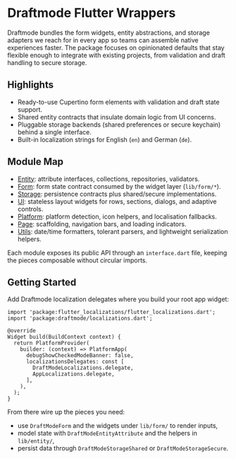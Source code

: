 # Draftmode Flutter Wrappers

Draftmode bundles the form widgets, entity abstractions, and storage adapters we
reach for in every app so teams can assemble native experiences faster. The
package focuses on opinionated defaults that stay flexible enough to integrate
with existing projects, from validation and draft handling to secure storage.

## Highlights
- Ready-to-use Cupertino form elements with validation and draft state support.
- Shared entity contracts that insulate domain logic from UI concerns.
- Pluggable storage backends (shared preferences or secure keychain) behind a
  single interface.
- Built-in localization strings for English (`en`) and German (`de`).

## Module Map
- [Entity](lib/entity/README.md): attribute interfaces, collections, repositories,
  validators.
- [Form](lib/form/interface.dart): form state contract consumed by the widget
  layer (`lib/form/*`).
- [Storage](lib/storage/README.md): persistence contracts plus shared/secure
  implementations.
- [UI](lib/ui/README.md): stateless layout widgets for rows, sections, dialogs,
  and adaptive controls.
- [Platform](lib/platform/README.md): platform detection, icon helpers, and
  localisation fallbacks.
- [Page](lib/page/README.md): scaffolding, navigation bars, and loading
  indicators.
- [Utils](lib/utils/README.md): date/time formatters, tolerant parsers, and
  lightweight serialization helpers.

Each module exposes its public API through an `interface.dart` file, keeping the
pieces composable without circular imports.

## Getting Started
Add Draftmode localization delegates where you build your root app widget:

```
import 'package:flutter_localizations/flutter_localizations.dart';
import 'package:draftmode/localizations.dart';

@override
Widget build(BuildContext context) {
  return PlatformProvider(
    builder: (context) => PlatformApp(
      debugShowCheckedModeBanner: false,
      localizationsDelegates: const [
        DraftModeLocalizations.delegate,
        AppLocalizations.delegate,
      ],
    ),
  );
}
```

From there wire up the pieces you need:
- use `DraftModeForm` and the widgets under `lib/form/` to render inputs,
- model state with `DraftModeEntityAttribute` and the helpers in
  `lib/entity/`,
- persist data through `DraftModeStorageShared` or `DraftModeStorageSecure`.
